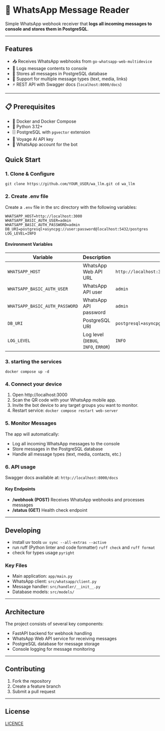 # 📱 WhatsApp Message Reader

Simple WhatsApp webhook receiver that **logs all incoming messages to console and stores them in PostgreSQL**.

---

## Features
- 📥 Receives WhatsApp webhooks from `go-whatsapp-web-multidevice`
- 📝 Logs message contents to console
- 💾 Stores all messages in PostgreSQL database
- 🔗 Support for multiple message types (text, media, links)
- ⚡ REST API with Swagger docs (`localhost:8000/docs`)

---

## 📋 Prerequisites

- 🐳 Docker and Docker Compose  
- 🐍 Python 3.12+  
- 🗄️ PostgreSQL with `pgvector` extension  
- 🔑 Voyage AI API key  
- 📲 WhatsApp account for the bot 


## Quick Start

### 1. Clone & Configure

`git clone https://github.com/YOUR_USER/wa_llm.git
cd wa_llm`

### 2. Create .env file

Create a `.env` file in the src directory with the following variables:

```env
WHATSAPP_HOST=http://localhost:3000
WHATSAPP_BASIC_AUTH_USER=admin
WHATSAPP_BASIC_AUTH_PASSWORD=admin
DB_URI=postgresql+asyncpg://user:password@localhost:5432/postgres
LOG_LEVEL=INFO
```

#### Environment Variables

| Variable                       | Description                          | Default                                                      |
| ------------------------------ | ------------------------------------ | ------------------------------------------------------------ |
| `WHATSAPP_HOST`                | WhatsApp Web API URL                 | `http://localhost:3000`                                      |
| `WHATSAPP_BASIC_AUTH_USER`     | WhatsApp API user                    | `admin`                                                      |
| `WHATSAPP_BASIC_AUTH_PASSWORD` | WhatsApp API password                | `admin`                                                      |
| `DB_URI`                       | PostgreSQL URI                       | `postgresql+asyncpg://user:password@localhost:5432/postgres` |
| `LOG_LEVEL`                    | Log level (`DEBUG`, `INFO`, `ERROR`) | `INFO`                                                       |

### 3. starting the services
```docker compose up -d```

### 4. Connect your device
1. Open http://localhost:3000
2. Scan the QR code with your WhatsApp mobile app.
3. Invite the bot device to any target groups you want to monitor.
4. Restart service: `docker compose restart web-server`

### 5. Monitor Messages
The app will automatically:
- Log all incoming WhatsApp messages to the console
- Store messages in the PostgreSQL database
- Handle all message types (text, media, contacts, etc.)

### 6. API usage
Swagger docs available at: `http://localhost:8000/docs`

#### Key Endpoints
* <b>/webhook (POST)</b> Receives WhatsApp webhooks and processes messages
* <b>/status (GET)</b> Health check endpoint

---
## Developing
* install uv tools `uv sync --all-extras --active`
* run ruff (Python linter and code formatter) `ruff check` and `ruff format`
* check for types usage `pyright`

### Key Files

- Main application: `app/main.py`
- WhatsApp client: `src/whatsapp/client.py`
- Message handler: `src/handler/__init__.py`
- Database models: `src/models/`

---

## Architecture

The project consists of several key components:

- FastAPI backend for webhook handling
- WhatsApp Web API service for receiving messages
- PostgreSQL database for message storage
- Console logging for message monitoring

---
## Contributing
1. Fork the repository
2. Create a feature branch
3. Submit a pull request

---
## License
[LICENCE](CODE_OF_CONDUCT.md)